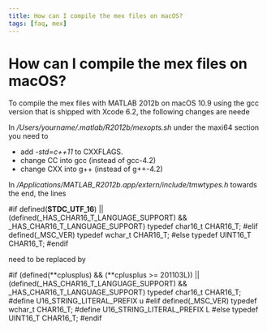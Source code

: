 ```yaml
---
title: How can I compile the mex files on macOS?
tags: [faq, mex]
---
```


# How can I compile the mex files on macOS?

To compile the mex files with MATLAB 2012b on macOS 10.9 using the gcc version that is shipped with Xcode 6.2, the following changes are neede

In _/Users/yourname/.matlab/R2012b/mexopts.sh_ under the maxi64 section you need to

- add _-std=c++11_ to CXXFLAGS.
- change CC into gcc (instead of gcc-4.2)
- change CXX into g++ (instead of g++-4.2)

In _/Applications/MATLAB_R2012b.app/extern/include/tmwtypes.h_ towards the end, the lines

#if defined(**STDC_UTF_16**) || (defined(\_HAS_CHAR16_T_LANGUAGE_SUPPORT) && \_HAS_CHAR16_T_LANGUAGE_SUPPORT)
typedef char16_t CHAR16_T;
#elif defined(\_MSC_VER)
typedef wchar_t CHAR16_T;
#else
typedef UINT16_T CHAR16_T;
#endif

need to be replaced by

#if (defined(**cplusplus) && (**cplusplus >= 201103L)) || (defined(\_HAS_CHAR16_T_LANGUAGE_SUPPORT) && \_HAS_CHAR16_T_LANGUAGE_SUPPORT)
typedef char16_t CHAR16_T;
#define U16_STRING_LITERAL_PREFIX u
#elif defined(\_MSC_VER)
typedef wchar_t CHAR16_T;
#define U16_STRING_LITERAL_PREFIX L
#else
typedef UINT16_T CHAR16_T;
#endif
